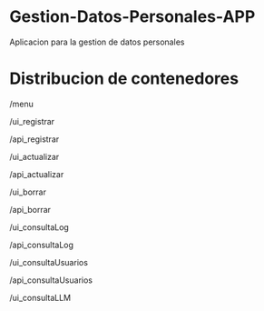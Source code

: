# Gestion-Datos-Personales-APP
Aplicacion para la gestion de datos personales
# Distribucion de contenedores
/menu


/ui_registrar


/api_registrar


/ui_actualizar


/api_actualizar


/ui_borrar


/api_borrar


/ui_consultaLog


/api_consultaLog


/ui_consultaUsuarios


/api_consultaUsuarios


/ui_consultaLLM
